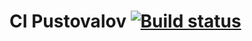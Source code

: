 # CI Pustovalov [![Build status](https://ci.appveyor.com/api/projects/status/axph9px3ni8phos9/branch/master?svg=true)](https://ci.appveyor.com/project/AlexandrP88/pustovalovao45patterns/branch/master)


